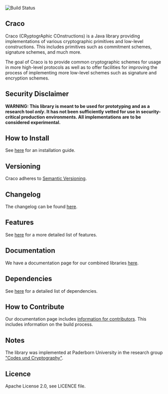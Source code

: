 ![Build Status](https://github.com/upbcuk/upb.crypto.craco/workflows/Java%20CI/badge.svg)
## Craco

Craco (CRyptogrAphic COnstructions) is a Java library providing implementations of various cryptographic primitives and low-level constructions. This includes primitives such as commitment schemes, signature schemes, and much more.

The goal of Craco is to provide common cryptographic schemes for usage in more high-level protocols as well as to offer facilities for improving the process of implementing more low-level schemes such as signature and encryption schemes.

## Security Disclaimer
**WARNING: This library is meant to be used for prototyping and as a research tool *only*. It has not been sufficiently vetted for use in security-critical production environments. All implementations are to be considered experimental.**

## How to Install
See [here](https://upbcuk.github.io/getting-started/installation.html) for an installation guide.

## Versioning
Craco adheres to [Semantic Versioning](https://semver.org/spec/v2.0.0.html).

## Changelog
The changelog can be found [here](https://github.com/upbcuk/upb.crypto.craco/blob/master/CHANGELOG.md).

## Features

See [here](https://upbcuk.github.io/getting-started/libraries.html#features-1) for a more detailed list of features.
    
## Documentation

We have a documentation page for our combined libraries [here](https://upbcuk.github.io/).

## Dependencies

See [here](https://upbcuk.github.io/contributors/dependencies.html) for a detailed list of dependencies.

## How to Contribute
Our documentation page includes [information for contributors](https://upbcuk.github.io/contributors/contributing.html).
This includes information on the build process.

## Notes

The library was implemented at Paderborn University in the research group ["Codes und Cryptography"](https://cs.uni-paderborn.de/en/cuk/).

## Licence
Apache License 2.0, see LICENCE file.
